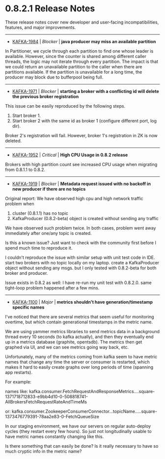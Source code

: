 
<!---
# Licensed to the Apache Software Foundation (ASF) under one
# or more contributor license agreements.  See the NOTICE file
# distributed with this work for additional information
# regarding copyright ownership.  The ASF licenses this file
# to you under the Apache License, Version 2.0 (the
# "License"); you may not use this file except in compliance
# with the License.  You may obtain a copy of the License at
#
#     http://www.apache.org/licenses/LICENSE-2.0
#
# Unless required by applicable law or agreed to in writing, software
# distributed under the License is distributed on an "AS IS" BASIS,
# WITHOUT WARRANTIES OR CONDITIONS OF ANY KIND, either express or implied.
# See the License for the specific language governing permissions and
# limitations under the License.
-->
#  0.8.2.1 Release Notes

These release notes cover new developer and user-facing incompatibilities, features, and major improvements.


---

* [KAFKA-1984](https://issues.apache.org/jira/browse/KAFKA-1984) | *Blocker* | **java producer may miss an available partition**

In Partitioner, we cycle through each partition to find one whose leader is available. However, since the counter is shared among different caller threads, the logic may not iterate through every partition. The impact is that we could return an unavailable partition to the caller when there are partitions available. If the partition is unavailable for a long time, the producer may block due to bufferpool being full.


---

* [KAFKA-1971](https://issues.apache.org/jira/browse/KAFKA-1971) | *Blocker* | **starting a broker with a conflicting id will delete the previous broker registration**

This issue can be easily reproduced by the following steps.

1. Start broker 1.
2. Start broker 2 with the same id as broker 1 (configure different port, log dir).

Broker 2's registration will fail. However, broker 1's registration in ZK is now deleted.


---

* [KAFKA-1952](https://issues.apache.org/jira/browse/KAFKA-1952) | *Critical* | **High CPU Usage in 0.8.2 release**

Brokers with high partition count see increased CPU usage when migrating from 0.8.1.1 to 0.8.2.


---

* [KAFKA-1919](https://issues.apache.org/jira/browse/KAFKA-1919) | *Blocker* | **Metadata request issued with no backoff in new producer if there are no topics**

Original report:
We have observed high cpu and high network traffic problem when
1) cluster (0.8.1.1) has no topic
2) KafkaProducer (0.8.2-beta) object is created without sending any traffic

We have observed such problem twice. In both cases, problem went away
immediately after one/any topic is created.

Is this a known issue? Just want to check with the community first before I
spend much time to reproduce it.

I couldn't reproduce the issue with similar setup with unit test code in
IDE. start two brokers with no topic locally on my laptop. create a
KafkaProducer object without sending any msgs. but I only tested with
0.8.2-beta for both broker and producer.

Issue exists in 0.8.2 as well:
I have re-run my unit test with 0.8.2.0. same tight-loop problem happened
after a few mins.


---

* [KAFKA-1100](https://issues.apache.org/jira/browse/KAFKA-1100) | *Major* | **metrics shouldn't have generation/timestamp specific names**

I've noticed that there are several metrics that seem useful for monitoring overtime, but which contain generational timestamps in the metric name.

We are using yammer metrics libraries to send metrics data in a background thread every 10 seconds (to kafka actually), and then they eventually end up in a metrics database (graphite, opentsdb).  The metrics then get graphed via UI, and we can see metrics going way back, etc.

Unfortunately, many of the metrics coming from kafka seem to have metric names that change any time the server or consumer is restarted, which makes it hard to easily create graphs over long periods of time (spanning app restarts).

For example:

names like: 
kafka.consumer.FetchRequestAndResponseMetrics....square-1371718712833-e9bb4d10-0-508818741-AllBrokersFetchRequestRateAndTimeMs

or: 
kafka.consumer.ZookeeperConsumerConnector...topicName.....square-1373476779391-78aa2e83-0-FetchQueueSize

In our staging environment, we have our servers on regular auto-deploy cycles (they restart every few hours).  So just not longitudinally usable to have metric names constantly changing like this.

Is there something that can easily be done?  Is it really necessary to have so much cryptic info in the metric name?



